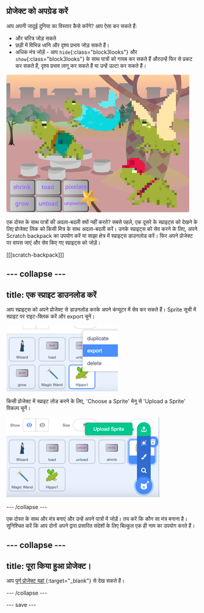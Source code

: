 ## प्रोजेक्ट को अपग्रेड करें

आप अपनी जादुई दुनिया का विस्तार कैसे करेंगे? आप ऐसा कर सकते हैं:
+ और चरित्र जोड़ सकते
+ छड़ी में विभिन्न ध्वनि और दृश्य प्रभाव जोड़ सकते हैं।
+ अधिक मंत्र जोड़ें - आप `hide`{:class="block3looks"} और `show`{:class="block3looks"} के साथ पात्रों को गायब कर सकते हैं औरउन्हें फिर से प्रकट कर सकते हैं, दृश्य प्रभाव लागू कर सकते हैं या उन्हें उल्टा कर सकते हैं।

![चार स्प्राइट्स वाला एक प्रोजेक्ट और नए पिक्सेलेट स्पेल बटन जोड़े गए।](images/upgrade-step.png)

एक दोस्त के साथ पात्रों की अदला-बदली क्यों नहीं करते? सबसे पहले, एक दूसरे के स्प्राइट्स को देखने के लिए प्रोजेक्ट लिंक को किसी मित्र के साथ अदला-बदली करें। उनके स्प्राइट्स को सेव करने के लिए, अपने Scratch backpack का उपयोग करें या साझा क्षेत्र में स्प्राइट्स डाउनलोड करें। फिर अपने प्रोजेक्ट पर वापस जाएं और सेव किए गए स्प्राइट्स को जोड़ें।

[[[scratch-backpack]]]

--- collapse ---
---
title: एक स्प्राइट डाउनलोड करें
---

आप स्प्राइट्स को अपने प्रोजेक्ट से डाउनलोड करके अपने कंप्यूटर में सेव कर सकते हैं। Sprite सूची में स्प्राइट पर राइट-क्लिक करें और export चुनें।

![Sprite सूची में पॉपअप मेनू।](images/export-sprite.png)

किसी प्रोजेक्ट में स्प्राइट लोड करने के लिए, 'Choose a Sprite' मेनू से 'Upload a Sprite' विकल्प चुनें।

![Upload a Sprite विकल्प दिखाते हुए विस्तारित Choose a Sprite मेनू ।](images/upload-sprite.png)

--- /collapse ---

एक दोस्त के साथ और मंत्र बनाएं और उन्हें अपने पात्रों में जोड़ें। तय करें कि कौन सा मंत्र बनाना है। सुनिश्चित करें कि आप दोनों अपने द्वारा प्रसारित संदेशों के लिए बिल्कुल एक ही नाम का उपयोग करते हैं।

--- collapse ---
---
title: पूरा किया हुआ प्रोजेक्ट।
---

आप [ पूर्ण प्रोजेक्ट यहां ](https://scratch.mit.edu/projects/518413238/){:target="_blank"} से देख सकते हैं।

--- /collapse ---

--- save ---
